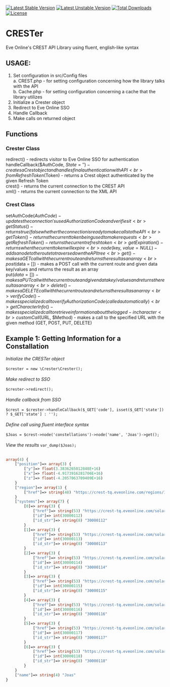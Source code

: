 [![Latest Stable Version](https://poser.pugx.org/wizofgoz/crester/v/stable)](https://packagist.org/packages/wizofgoz/crester)
[![Latest Unstable Version](https://poser.pugx.org/wizofgoz/crester/v/unstable)](https://packagist.org/packages/wizofgoz/crester)
[![Total Downloads](https://poser.pugx.org/wizofgoz/crester/downloads)](https://packagist.org/packages/wizofgoz/crester)
[![License](https://poser.pugx.org/wizofgoz/crester/license)](https://packagist.org/packages/wizofgoz/crester)
# CRESTer 
Eve Online's CREST API Library using fluent, english-like syntax

## USAGE:
1.  Set configuration in src/Config files<br>
    a.  CREST.php - for setting configuration concerning how the library talks with the API<br>
    b.  Cache.php - for setting configuration concerning a cache that the library utilizes
2.  Initialize a Crester object
3.  Redirect to Eve Online SSO
4.  Handle Callback
5.  Make calls on returned object

## Functions
### Crester Class
redirect() - redirects visitor to Eve Online SSO for authentication<br>
handleCallback($AuthCode, $State = '') - creates a Crest object and handles final authentication with API<br>
fromRefreshToken($Token) - returns a Crest object authenticated by the given Refresh Token<br>
crest() - returns the current connection to the CREST API<br>
xml() - returns the current connection to the XML API<br>
### Crest Class
setAuthCode($AuthCode) - updates the connection's used Authorization Code and verifies it<br>
getStatus() - returns true/false whether the connection is ready to make calls to the API<br>
getToken() - returns the current token being used to make requests<br>
getRefreshToken() - returns the current refresh token<br>
getExpiration() - returns when the current token will expire<br>
node($key, $value = NULL) - adds a node to the route to traverse down the API tree<br>
get() - makes a GET call with the current route and returns the result as an array<br>
post($data = []) - makes a POST call with the current route and given data key/values and returns the result as an array<br>
put($data = []) - makes a PUT call with the current route and given data key/values and returns the result as an array<br>
delete() - makes a DELETE call with the current route and returns the result as an array<br>
verifyCode() - makes specialized call to verify Authorization Code (called automatically)<br>
getCharacterInfo() - makes specialized call to retrieve information about the logged-in character<br>
customCall($URL, $Method) - makes a call to the specified URL with the given method (GET, POST, PUT, DELETE)<br>

## Example 1: Getting Information for a Constallation

*Initialize the CRESTer object*<br><br>
`$crester = new \Crester\Crester();`<br><br>
*Make redirect to SSO*<br><br>
`$crester->redirect();`<br><br>
*Handle callback from SSO*<br><br>
`$crest = $crester->handleCallback($_GET['code'], isset($_GET['state']) ? $_GET['state'] : '');`<br><br>
*Define call using fluent interface syntax*<br><br>
`$Joas = $crest->node('constellations')->node('name', 'Joas')->get();`<br><br>
*View the results*
`var_dump($Joas);`<br><br>
```php
array(4) { 
	["position"]=> array(3) { 
		["y"]=> float(3.3836265012848E+16) 
		["x"]=> float(-4.9173916281706E+16) 
		["z"]=> float(-4.2057063709409E+16) 
	} 
	["region"]=> array(1) { 
		["href"]=> string(48) "https://crest-tq.eveonline.com/regions/10000001/" 
	} 
	["systems"]=> array(7) { 
		[0]=> array(3) { 
			["href"]=> string(53) "https://crest-tq.eveonline.com/solarsystems/30000112/" 
			["id"]=> int(30000112) 
			["id_str"]=> string(8) "30000112" 
		} 
		[1]=> array(3) { 
			["href"]=> string(53) "https://crest-tq.eveonline.com/solarsystems/30000113/" 
			["id"]=> int(30000113) 
			["id_str"]=> string(8) "30000113" 
		} 
		[2]=> array(3) { 
			["href"]=> string(53) "https://crest-tq.eveonline.com/solarsystems/30000114/" 
			["id"]=> int(30000114) 
			["id_str"]=> string(8) "30000114" 
		} 
		[3]=> array(3) { 
			["href"]=> string(53) "https://crest-tq.eveonline.com/solarsystems/30000115/" 
			["id"]=> int(30000115) 
			["id_str"]=> string(8) "30000115" 
		} 
		[4]=> array(3) { 
			["href"]=> string(53) "https://crest-tq.eveonline.com/solarsystems/30000116/" 
			["id"]=> int(30000116) 
			["id_str"]=> string(8) "30000116" 
		} 
		[5]=> array(3) { 
			["href"]=> string(53) "https://crest-tq.eveonline.com/solarsystems/30000117/" 
			["id"]=> int(30000117) 
			["id_str"]=> string(8) "30000117" 
		} 
		[6]=> array(3) { 
			["href"]=> string(53) "https://crest-tq.eveonline.com/solarsystems/30000118/" 
			["id"]=> int(30000118) 
			["id_str"]=> string(8) "30000118" 
		} 
	} 
	["name"]=> string(4) "Joas" 
}
```

